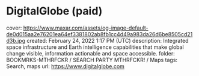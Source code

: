 # DigitalGlobe (paid)

cover: https://www.maxar.com/assets/og-image-default-de0d015aa2e76201ea64ef3381802ab8fb1cc4d49a983da26d6be8505cd21d3b.jpg
created: February 24, 2022 1:17 PM (UTC)
description: Integrated space infrastructure and Earth intelligence capabilities that make global change visible, information actionable and space accessible.
folder: BOOKMRKS-MTHRFCKR / SEARCH PARTY MTHRFCKR! / Maps
tags: Search, maps
url: https://www.digitalglobe.com